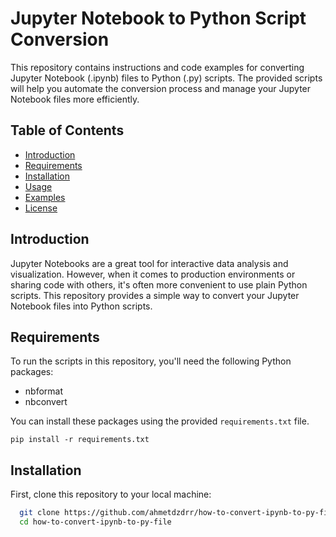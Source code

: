 # Jupyter Notebook to Python Script Conversion

This repository contains instructions and code examples for converting Jupyter Notebook (.ipynb) files to Python (.py) scripts. The provided scripts will help you automate the conversion process and manage your Jupyter Notebook files more efficiently.

## Table of Contents
- [Introduction](#introduction)
- [Requirements](#requirements)
- [Installation](#installation)
- [Usage](#usage)
- [Examples](#examples)
- [License](#license)

## Introduction
Jupyter Notebooks are a great tool for interactive data analysis and visualization. However, when it comes to production environments or sharing code with others, it's often more convenient to use plain Python scripts. This repository provides a simple way to convert your Jupyter Notebook files into Python scripts.

## Requirements
To run the scripts in this repository, you'll need the following Python packages:

- nbformat
- nbconvert

You can install these packages using the provided `requirements.txt` file.

    pip install -r requirements.txt


## Installation
First, clone this repository to your local machine:

  ```bash
    git clone https://github.com/ahmetdzdrr/how-to-convert-ipynb-to-py-file.git
    cd how-to-convert-ipynb-to-py-file
